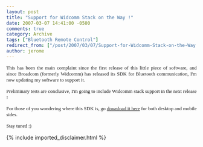 ```yaml
---
layout: post
title: "Support for Widcomm Stack on the Way !"
date: 2007-03-07 14:41:00 -0500
comments: true
category: Archive
tags: ["Bluetooth Remote Control"]
redirect_from: ["/post/2007/03/07/Support-for-Widcomm-Stack-on-the-Way.aspx", "/post/2007/03/07/support-for-widcomm-stack-on-the-way.aspx"]
author: jerome
---
```

<!-- more -->
<p align="justify">
<font face="Tahoma" size="2">This has been&nbsp;the main&nbsp;complaint since the first release of this little piece of software, and since&nbsp;Broadcom (formerly Widcomm) has released its SDK for Bluetooth communication, I&#39;m now updating my software to support it.</font> 
</p>
<p align="justify">
<font face="Tahoma" size="2">Preliminary tests are conclusive, I&#39;m going to include Widcomm stack support in the next release !</font> 
</p>
<p align="justify">
<font face="Tahoma" size="2">For those of you wondering where this SDK is, go </font><a href="http://www.broadcom.com/products/bluetooth_sdk.php"><font face="Tahoma" size="2">download it here</font></a><font face="Tahoma" size="2">&nbsp;for both desktop and mobile sides.</font> 
</p>
<p align="justify">
<font face="Tahoma" size="2">Stay tuned :)</font> 
</p>

{% include imported_disclaimer.html %}
